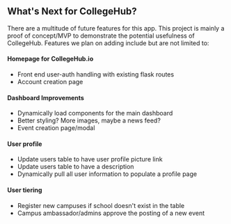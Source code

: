 ## What's Next for CollegeHub?
There are a multitude of future features for this app. This project is mainly a proof of concept/MVP to demonstrate the potential usefulness of CollegeHub. Features we plan on adding include but are not limited to:

#### Homepage for CollegeHub.io
- Front end user-auth handling with existing flask routes
- Account creation page

#### Dashboard Improvements
- Dynamically load components for the main dashboard
- Better styling? More images, maybe a news feed?
- Event creation page/modal

#### User profile
- Update users table to have user profile picture link
- Update users table to have a description
- Dynamically pull all user information to populate a profile page

#### User tiering
- Register new campuses if school doesn't exist in the table
- Campus ambassador/admins approve the posting of a new event